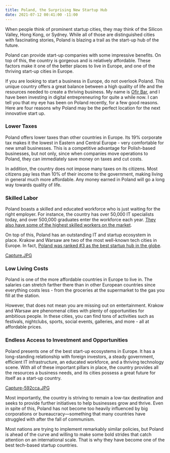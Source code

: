 ```yaml
---
title: Poland, the Surprising New Startup Hub
date: 2021-07-12 00:41:00 -11:00
---
```


When people think of prominent startup cities, they may think of the Silicon Valley, Hong Kong, or Sydney. While all of those are distinguished cities with fascinating stories, Poland is blazing a trail as the start-up hub of the future. 

Poland can provide start-up companies with some impressive benefits. On top of this, the country is gorgeous and is relatively affordable. These factors make it one of the better places to live in Europe, and one of the thriving start-up cities in Europe.

If you are looking to start a business in Europe, do not overlook Poland. This unique country offers a great balance between a high quality of life and the resources needed to create a thriving business. My name is [Ofir Bar](https://www.google.com/url?q=https://ofireyalbar.medium.com/&sa=D&source=editors&ust=1626093758178000&usg=AOvVaw1Q9w4AwoZIRqPnh0zCx-va), and I have been investing in digital entrepreneuring for quite a while now. I can tell you that my eye has been on Poland recently, for a few good reasons. Here are four reasons why Poland may be the perfect location for the next innovative start up.

### Lower Taxes
Poland offers lower taxes than other countries in Europe. Its 19% corporate tax makes it the lowest in Eastern and Central Europe - very comfortable for new small businesses. This is a competitive advantage for Polish-based businesses, but not only, since when companies move operations to Poland, they can immediately save money on taxes and cut costs.

In addition, the country does not impose many taxes on its citizens. Most citizens pay less than 10% of their income to the government, making living in general much more affordable. Any money earned in Poland will go a long way towards quality of life. 

### Skilled Labor
Poland boasts a skilled and educated workforce who is just waiting for the right employer. For instance, the country has over 50,000 IT specialists today, and over 500,000 graduates enter the workforce each year. [They also have some of the highest skilled workers on the market](https://www.pentalog.com/blog/outsourcing-it-to-poland). 

On top of this, Poland has an outstanding IT and startup ecosystem in place. Krakow and Warsaw are two of the most well-known tech cities in Europe. In fact, [Poland was ranked #3 as the best startup hub in the globe](https://impactcee.com/2017/06/29/poland-ranked-third-best-startup-hub-globe-world-bank/).

[Capture.JPG](/uploads/Capture.JPG)

### Low Living Costs

Poland is one of the more affordable countries in Europe to live in. The salaries can stretch farther there than in other European countries since everything costs less - from the groceries at the supermarket to the gas you fill at the station.

However, that does not mean you are missing out on entertainment. Krakow and Warsaw are phenomenal cities with plenty of opportunities for ambitious people. In these cities, you can find tons of activities such as festivals, nightclubs, sports, social events, galleries, and more - all at affordable prices.

### Endless Access to Investment and Opportunities
Poland presents one of the best start-up ecosystems in Europe. It has a long-standing relationship with foreign investors, a steady government, efficient IT infrastructure, an educated workforce, and a thriving technology scene. With all of these important pillars in place, the country provides all the resources a business needs, and its cities possess a great future for itself as a start-up country.

[Capture-592cca.JPG](/uploads/Capture-592cca.JPG)

Most importantly, the country is striving to remain a low-tax destination and seeks to provide further initiatives to help businesses grow and thrive. Even in spite of this, Poland has not become too heavily influenced by big corporations or bureaucracy—something that many countries have struggled with after the fall of communism.
 
Most nations are trying to implement remarkably similar policies, but Poland is ahead of the curve and willing to make some bold strides that catch attention on an international scale. That is why they have become one of the best tech-based startup countries.




